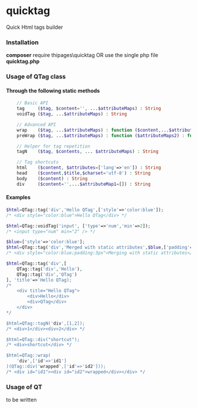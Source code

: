 # quicktag
Quick Html tags builder

### Installation
**composer** require thipages\quicktag OR use the single php file **quicktag.php**

### Usage of QTag class
#### Through the following static methods
```php
    // Basic API
    tag     ($tag, $content='', ...$attributeMaps) : String
    voidTag ($tag, ...$attributeMaps) : String

    // Advanced API
    wrap    ($tag, ...$attributeMaps) : function ($content,...$attributeMaps2) : String
    preWrap ($tag, ...$attributeMaps) : function ($attributeMaps2) : function ($content,...$attributeMaps3) : String

    // Helper for tag repetition
    tagN    ($tag, $contents, ... $attributeMaps) : String

    // Tag shortcuts
    html    ($content, $attributes=['lang'=>'en']) : String
    head    ($content,$title,$charset='utf-8') : String
    body    ($content) : String
    div     ($content='',...$attributeMap1=[]) : String
```

#### Examples
```php
$html=QTag::tag('div','Hello QTag',['style'=>'color:blue']);
/* <div style="color:blue">Hello QTag</div> */

$html=QTag::voidTag('input', ['type'=>'num','min'=>2]);
/* <input type="num" min="2" /> */

$blue=['style'=>'color:blue'];
$html=QTag::tag('div','Merged with static attributes',$blue,['padding'=>'3px']);
/* <div style="color:blue;padding:3px">Merging with static attributes</div> */

$html=QTag::tag('div',[
    QTag::tag('div','Hello'),
    QTag::tag('div','QTag')
], 'title'=>'Hello QTag);
/*
    <div title="Hello QTag">
        <div>Hello</div>
        <div>QTag</div>
    </div>
*/

$html=QTag::tagN('div',[1,2]);
/* <div>1</div><div>2</div> */

$html=QTag::div("shortcut");
/* <div>shortcut</div> */

$html=QTag::wrap(
    'div',['id'=>'id1']
)(QTag::div('wrapped',['id'=>'id2']));
/* <div id="id1"><div id="id2">wrapped</div></div> */
```

### Usage of QT
to be written
